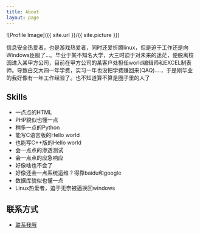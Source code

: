 ```yaml
---
title: About
layout: page
---
```

![Profile Image]({{ site.url }}/{{ site.picture }})

<p>信息安全热爱者，也是游戏热爱者，同时还爱折腾linux，但是迫于工作还是向Windows臣服了...。毕业于某不知名大学，大三时迫于对未来的迷茫，便脱离校园进入某甲方公司，目前在甲方公司的某客户处担任world编辑师和EXCEL制表师。导致白交大四一年学费，实习一年也没把学费赚回来(QAQ)....，于是刚毕业的我好像有一年工作经验了。也不知道算不算是圈子里的人了</p>

<h2>Skills</h2>

<ul class="技能-列表">
	<li>一点点的HTML</li>
	<li>PHP貌似也懂一点</li>  
	<li>稍多一点的Python</li>
	<li>能写C语言版的Hello world</li>
	<li>也能写C++版的Hello world</li>
	<li>会一点点的渗透测试</li>
	<li>会一点点的应急响应</li>
	<li>好像啥也不会了</li>
	<li>好像还会一点系统运维？得靠baidu和google</li>
	<li>数据库貌似也懂一点</li>
	<li>Linux热爱者，迫于无奈被逼换回windows</li>
</ul>

<h2>联系方式</h2>

<ul>
	<li><a href="alert("我觉得你不会想联系我")">联系我哦</a></li>
</ul>
